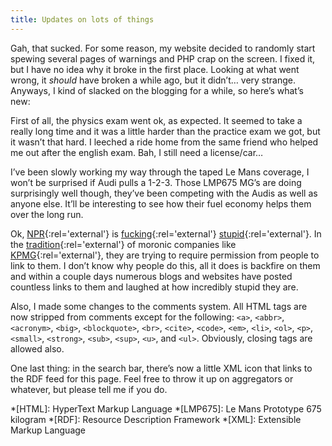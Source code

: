 ```yaml
---
title: Updates on lots of things
---
```

Gah, that sucked. For some reason, my website decided to randomly start spewing several pages of warnings and PHP crap on the screen. I fixed it, but I have no idea why it broke in the first place. Looking at what went wrong, it *should* have broken a while ago, but it didn’t… very strange. Anyways, I kind of slacked on the blogging for a while, so here’s what’s new:

First of all, the physics exam went ok, as expected. It seemed to take a really long time and it was a little harder than the practice exam we got, but it wasn’t that hard. I leeched a ride home from the same friend who helped me out after the english exam. Bah, I still need a license/car…

I’ve been slowly working my way through the taped Le Mans coverage, I won’t be surprised if Audi pulls a 1-2-3. Those LMP675 MG’s are doing surprisingly well though, they’ve been competing with the Audis as well as anyone else. It’ll be interesting to see how their fuel economy helps them over the long run.

Ok, [NPR](http://www.npr.org/ "National Public Radio"){:rel='external'} is [fucking](http://wired.com/news/business/0,1367,53355,00.html "WIRED: Public Protests NPR Link Policy"){:rel='external'} [stupid](http://boingboing.net/2002_06_01_archive.html#85180752 "Boing Boing: NPR's brutally stupid linking policy"){:rel='external'}. In the [tradition](http://www.wired.com/news/business/0,1367,48874,00.html "WIRED: Big Stink Over a Simple Link"){:rel='external'} of moronic companies like [KPMG](http://www.kpmg.com/ "KPMG - a dumb company"){:rel='external'}, they are trying to require permission from people to link to them. I don’t know why people do this, all it does is backfire on them and within a couple days numerous blogs and websites have posted countless links to them and laughed at how incredibly stupid they are.

Also, I made some changes to the comments system. All HTML tags are now stripped from comments except for the following: `<a>`, `<abbr>`, `<acronym>`, `<big>`, `<blockquote>`, `<br>`, `<cite>`, `<code>`, `<em>`, `<li>`, `<ol>`, `<p>`, `<small>`, `<strong>`, `<sub>`, `<sup>`, `<u>`, and `<ul>`. Obviously, closing tags are allowed also.

One last thing: in the search bar, there’s now a little XML icon that links to the RDF feed for this page. Feel free to throw it up on aggregators or whatever, but please tell me if you do.

*[HTML]: HyperText Markup Language
*[LMP675]: Le Mans Prototype 675 kilogram
*[RDF]: Resource Description Framework
*[XML]: Extensible Markup Language